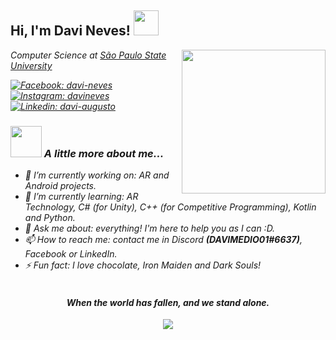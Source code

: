<h2> Hi, I'm Davi Neves! <img src="https://media.giphy.com/media/oL3kDXFGkBc9a/giphy.gif" width="40"></h2>
<img align='right' src="https://media.giphy.com/media/U3rYyVWOhXp64Yxr3r/giphy.gif" width="230">
<p><em>Computer Science at <a href="https://www.fc.unesp.br/#!/">São Paulo State University</a><br/>

<!--
[![Discord: DAVIMEDIO01#6637](https://img.shields.io/badge/DAVIMEDIO01-%237289DA.svg?&style=for-the-badge&logo=discord&logoColor=white)](https://discord.com/app)
-->
[![Facebook: davi-neves](https://img.shields.io/badge/Davi_Neves-%231877F2.svg?&style=for-the-badge&logo=facebook&logoColor=white)](https://www.facebook.com/davi.augusto.neves)
[![Instagram: davineves](https://img.shields.io/badge/Davi_Neves-%23E4405F.svg?&style=for-the-badge&logo=instagram&logoColor=white)](https://www.instagram.com/davimedio01/)
[![Linkedin: davi-augusto](https://img.shields.io/badge/davi_augusto-%230077B5.svg?&style=for-the-badge&logo=linkedin&logoColor=white)](https://www.linkedin.com/in/davi-augusto/)
</p>

### <img src="https://media.giphy.com/media/HH2bb3Pjq5IB2/giphy.gif" width="50"> A little more about me...

- 🔭 I’m currently working on: AR and Android projects.
- 🌱 I’m currently learning: AR Technology, C# (for Unity), C++ (for Competitive Programming), Kotlin and Python.
- 💬 Ask me about: everything! I'm here to help you as I can :D.
- 📫 How to reach me: contact me in Discord <b>(DAVIMEDIO01#6637)</b>, Facebook or LinkedIn.
- ⚡ Fun fact: I love chocolate, Iron Maiden and Dark Souls!<br/><br/>

<h4 align='center'>When the world has fallen, and we stand alone.</h4>

<p>
<p align="center">
  <img src="https://spotify-github-profile.vercel.app/api/view?uid=davimedio01&cover_image=true"> 
</p>
<!--
<h4 align='center'>Quando os outros homens seguirem cegamente a verdade, lembra-te...Nada é verdade.</h4>
<h4 align='center'>Quando os outros homens estiverem limitados pela moralidade ou pela lei, lembra-te...Tudo é permitido.</h4>
-->
